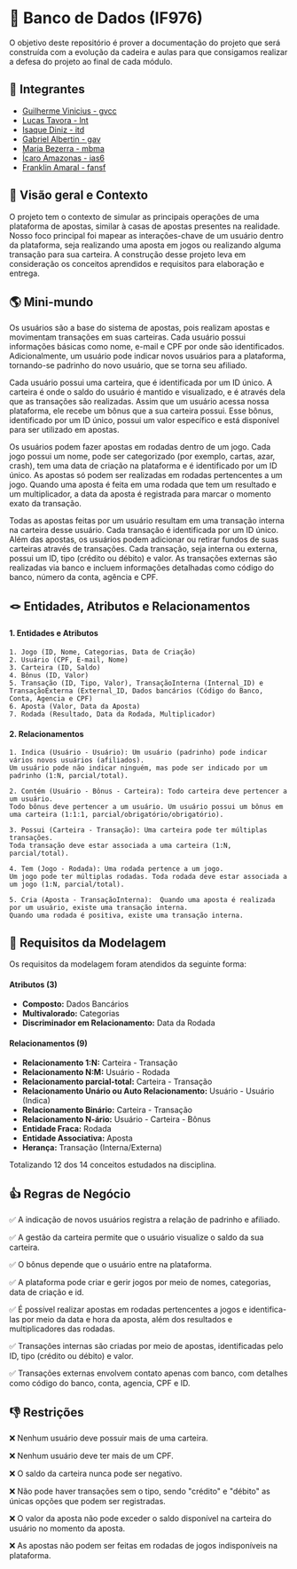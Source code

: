 
# 🎲 Banco de Dados (IF976) 

O objetivo deste repositório é prover a documentação do projeto que será construída com a evolução da cadeira e aulas para que consigamos realizar a defesa do projeto ao final de cada módulo.


## 👤 Integrantes

- [Guilherme Vinicius - gvcc ](mailto:gvcc@cin.ufpe.br)
- [Lucas Tavora - lnt ](mailto:lnt@cin.ufpe.br) 
- [Isaque Diniz - itd ](mailto:itd@cin.ufpe.br) 
- [Gabriel Albertin - gav ](mailto:gav@cin.ufpe.br)
- [Maria Bezerra - mbma ](mailto:mbma@cin.ufpe.br)
- [Ícaro Amazonas - ias6 ](mailto:ias6@cin.ufpe.br)
- [Franklin Amaral - fansf ](mailto:fansf@cin.ufpe.br)


## 🔎 Visão geral e Contexto
O projeto tem o contexto de simular as principais operações de uma plataforma de apostas, similar à casas de apostas presentes na realidade. Nosso foco principal foi mapear as interações-chave de um usuário dentro da plataforma, seja realizando uma aposta em jogos ou realizando alguma transação para sua carteira. A construção desse projeto leva em consideração os conceitos aprendidos e requisitos para elaboração e entrega. 


## 🌎 Mini-mundo
Os usuários são a base do sistema de apostas, pois realizam apostas e movimentam transações em suas carteiras. Cada usuário possui informações básicas como nome, e-mail e CPF por onde são identificados. Adicionalmente, um usuário pode indicar novos usuários para a plataforma, tornando-se padrinho do novo usuário, que se torna seu afiliado.

Cada usuário possui uma carteira, que é identificada por um ID único. A carteira é onde o saldo do usuário é mantido e visualizado, e é através dela que as transações são realizadas. Assim que um usuário acessa nossa plataforma, ele recebe um bônus que a sua carteira possui. Esse bônus, identificado por um ID único, possui um valor específico e está disponível para ser utilizado em apostas.

Os usuários podem fazer apostas em rodadas dentro de um jogo. Cada jogo possui um nome, pode ser categorizado (por exemplo, cartas, azar, crash), tem uma data de criação na plataforma e é identificado por um ID único. As apostas só podem ser realizadas em rodadas pertencentes a um jogo. Quando uma aposta é feita em uma rodada que tem um resultado e um multiplicador, a data da aposta é registrada para marcar o momento exato da transação.

Todas as apostas feitas por um usuário resultam em uma transação interna na carteira desse usuário. Cada transação é identificada por um ID único. Além das apostas, os usuários podem adicionar ou retirar fundos de suas carteiras através de transações. Cada transação, seja interna ou externa, possui um ID, tipo (crédito ou débito) e valor. As transações externas são realizadas via banco e incluem informações detalhadas como código do banco, número da conta, agência e CPF.


## 🪢 Entidades, Atributos e Relacionamentos

#### 1. Entidades e Atributos
    1. Jogo (ID, Nome, Categorias, Data de Criação)
    2. Usuário (CPF, E-mail, Nome)
    3. Carteira (ID, Saldo)
    4. Bônus (ID, Valor)
    5. Transação (ID, Tipo, Valor), TransaçãoInterna (Internal_ID) e 
    TransaçãoExterna (External_ID, Dados bancários (Código do Banco, Conta, Agencia e CPF)
    6. Aposta (Valor, Data da Aposta)
    7. Rodada (Resultado, Data da Rodada, Multiplicador)

#### 2. Relacionamentos
    1. Indica (Usuário - Usuário): Um usuário (padrinho) pode indicar vários novos usuários (afiliados). 
    Um usuário pode não indicar ninguém, mas pode ser indicado por um padrinho (1:N, parcial/total).

    2. Contém (Usuário - Bônus - Carteira): Todo carteira deve pertencer a um usuário. 
    Todo bônus deve pertencer a um usuário. Um usuário possui um bônus em uma carteira (1:1:1, parcial/obrigatório/obrigatório).

    3. Possui (Carteira - Transação): Uma carteira pode ter múltiplas transações. 
    Toda transação deve estar associada a uma carteira (1:N, parcial/total).

    4. Tem (Jogo - Rodada): Uma rodada pertence a um jogo. 
    Um jogo pode ter múltiplas rodadas. Toda rodada deve estar associada a um jogo (1:N, parcial/total).

    5. Cria (Aposta - TransaçãoInterna):  Quando uma aposta é realizada por um usuário, existe uma transação interna. 
    Quando uma rodada é positiva, existe uma transação interna.


## 📝 Requisitos da Modelagem

Os requisitos da modelagem foram atendidos da seguinte forma:

#### __Atributos__ (3)
- __Composto:__ Dados Bancários
- __Multivalorado:__ Categorias
- __Discriminador em Relacionamento:__ Data da Rodada

#### __Relacionamentos__ (9)
- __Relacionamento 1:N:__ Carteira - Transação
- __Relacionamento N:M:__ Usuário - Rodada
- __Relacionamento parcial-total:__ Carteira - Transação
- __Relacionamento Unário ou Auto Relacionamento:__ Usuário - Usuário (Indica)
- __Relacionamento Binário:__ Carteira - Transação
- __Relacionamento N-ário:__  Usuário - Carteira - Bônus
- __Entidade Fraca:__ Rodada
- __Entidade Associativa:__ Aposta
- __Herança:__ Transação (Interna/Externa)

Totalizando 12 dos 14 conceitos estudados na disciplina.


## 👍 Regras de Negócio

✅ A indicação de novos usuários registra a relação de padrinho e afiliado.

✅ A gestão da carteira permite que o usuário visualize o saldo da sua carteira.

✅ O bônus depende que o usuário entre na plataforma.

✅ A plataforma pode criar e gerir jogos por meio de nomes, categorias, data de criação e id.

✅ É possível realizar apostas em rodadas pertencentes a jogos e identifica-las por meio da data e hora da aposta, além dos resultados e multiplicadores das rodadas.

✅ Transações internas são criadas por meio de apostas, identificadas pelo ID, tipo (crédito ou débito) e valor.

✅ Transações externas envolvem contato apenas com banco, com detalhes como código do banco, conta, agencia, CPF e ID.


## 👎 Restrições
❌ Nenhum usuário deve possuir mais de uma carteira.

❌ Nenhum usuário deve ter mais de um CPF.

❌ O saldo da carteira nunca pode ser negativo.

❌ Não pode haver transações sem o tipo, sendo "crédito" e "débito" as únicas opções que podem ser registradas.

❌ O valor da aposta não pode exceder o saldo disponível na carteira do usuário no momento da aposta.

❌ As apostas não podem ser feitas em rodadas de jogos indisponíveis na plataforma.
